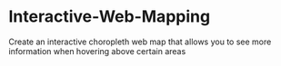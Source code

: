 # Interactive-Web-Mapping
Create an interactive choropleth web map that allows you to see more information when hovering above certain areas
